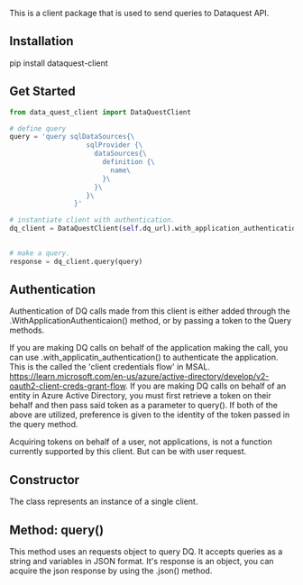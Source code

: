 This is a client package that is used to send queries to Dataquest API.

Installation
------------
pip install dataquest-client


Get Started
-----------

```Python
from data_quest_client import DataQuestClient

# define query
query = 'query sqlDataSources{\
                   sqlProvider {\
                     dataSources{\
                       definition {\
                         name\
                       }\
                     }\
                   }\
                }'

# instantiate client with authentication.
dq_client = DataQuestClient(self.dq_url).with_application_authentication("<client-id>", ["<scopes>"], "<authority>",
                                                                         "<client secret>")

# make a query.
response = dq_client.query(query)
```


Authentication
--------------
Authentication of DQ calls made from this client is either added through the .WithApplicationAuthenticaion() method, or by passing a token to the Query methods.

If you are making DQ calls on behalf of the application making the call, you can use .with_applicatin_authentication() to authenticate the application. This is the called the 'client credentials flow' in MSAL. https://learn.microsoft.com/en-us/azure/active-directory/develop/v2-oauth2-client-creds-grant-flow.
If you are making DQ calls on behalf of an entity in Azure Active Directory, you must first retrieve a token on their behalf and then pass said token as a parameter to query().
If both of the above are utilized, preference is given to the identity of the token passed in the query method.

Acquiring tokens on behalf of a user, not applications, is not a function currently supported by this client. But can be with user request.


Constructor
-----------
The class represents an instance of a single client.


Method: query()
----------------------
This method uses an requests object to query DQ. It accepts queries as a string and variables in JSON format.
It's response is an object, you can acquire the json response by using the .json() method.